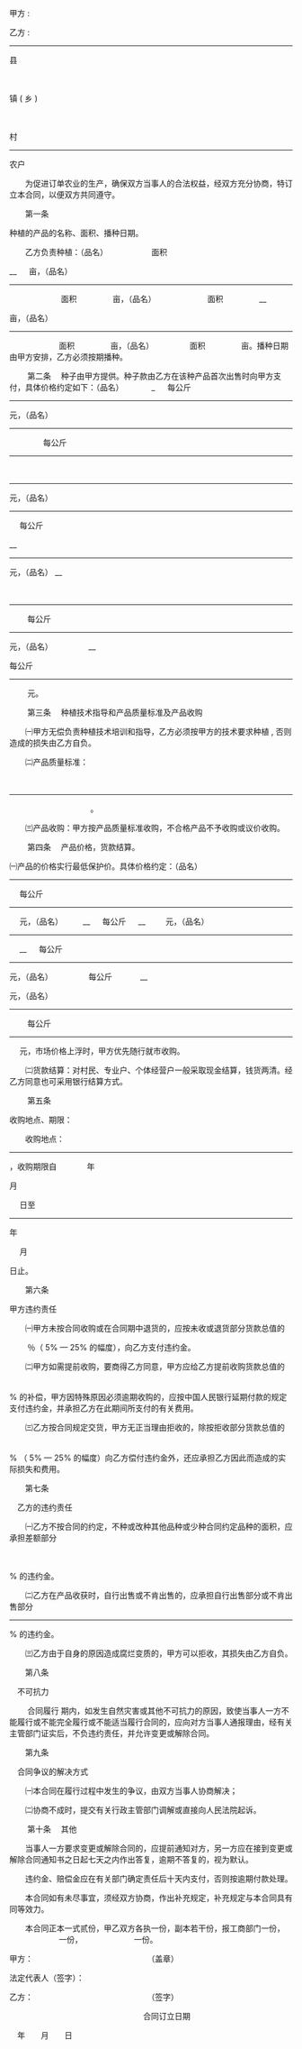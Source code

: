 
 



甲方
:



乙方
: 

                                                             





______________

县


     

　

   


镇
(
乡
)

    



　

     


村
____________
农户




　　为促进订单农业的生产，确保双方当事人的合法权益，经双方充分协商，特订立本合同，以便双方共同遵守。





　　第一条



  


种植的产品的名称、面积、播种日期。




　　乙方负责种植：（品名）
　　　　　
面积
　　

  
__
　
亩，（品名）
___________
　
　　　　　
面积
　　　　
亩，（品名）
　　　　　　
面积
　　　　
__

亩，（品名）
___________

　　　　　　
面积
　　　　
亩，（品名）
　　　　
面积
　　　　
亩。播种日期由甲方安排，乙方必须按期播种。




　　
第二条
　种子由甲方提供。种子款由乙方在该种产品首次出售时向甲方支付，具体价格约定如下：（品名）
　　　
_
　
每公斤
　　
_____

元，（品名）
___________

　　　　
每公斤
____

　
____

元，（品名）
　
_____
　
每公斤

__
　
___

元，（品名）
__

　
_______
　　
每公斤
__________
元，（品名）
　　　　
__

每公斤
_____

　　
元。




　
　第三条
　种植技术指导和产品质量标准及产品收购




　　㈠甲方无偿负责种植技术培训和指导，乙方必须按甲方的技术要求种植
,
否则造成的损失由乙方自负。




　　㈡产品质量标准：
　　　　　　　　　　

  

　　
_____
　　　　　　　　　　
。

  

　　㈢产品收购：甲方按产品质量标准收购，不合格产品不予收购或议价收购。




　
　第四条
　产品价格，货款结算。




㈠产品的价格实行最低保护价。具体价格约定：（品名）
　
_____________
　
每公斤
　
_____
　
元，（品名）
　　
__
　
每公斤
　
__
　　
元，（品名）
　
___
　
__
　
每公斤
_________
元，（品名）
　　　　
每公斤
　　　
__

元，（品名）
　　
_____
　　
每公斤
　　
___
　
元，市场价格上浮时，甲方优先随行就市收购。




　　㈡货款结算：对村民、专业户、个体经营户一般采取现金结算，钱货两清。经乙方同意也可采用银行结算方式。




　
　第五条


  

收购地点、期限：　　　　　　　　　　　




　　收购地点：
　　　 　　
_______

，收购期限自
　 　　
年
　

  


月
　

  

　
日至
　　
_________

年


    

　
月
　

    


日止。





　　第六条



  


甲方违约责任




　　㈠甲方未按合同收购或在合同期中退货的，应按未收或退货部分货款总值的


         

　　
％（
5%
—
25%
的幅度），向乙方支付违约金。




　　㈡甲方如需提前收购，要商得乙方同意，甲方应给乙方提前收购货款总值的
 　

    



%
的补偿，甲方因特殊原因必须逾期收购的，应按中国人民银行延期付款的规定支付违约金，并承担乙方在此期间所支付的有关费用。




　　㈢乙方按合同规定交货，甲方无正当理由拒收的，除按拒收部分货款总值的
 　　　　

  




 
%
（
5%
—
25%
的幅度）向乙方偿付违约金外，还应承担乙方因此而造成的实际损失和费用。





　　第七条


　乙方的违约责任




　　㈠乙方不按合同的约定，不种或改种其他品种或少种合同约定品种的面积，应承担差额部分 

 
　　

  



%
的违约金。




　　㈡乙方在产品收获时，自行出售或不肯出售的，应承担自行出售部分或不肯出售部分
________

  

%
的违约金。




　　㈢乙方由于自身的原因造成腐烂变质的，甲方可以拒收，其损失由乙方自负。





　　第八条


　不可抗力




　　
合同履行
期内，如发生自然灾害或其他不可抗力的原因，致使当事人一方不能履行或不能完全履行或不能适当履行合同的，应向对方当事人通报理由，经有关主管部门证实后，不负违约责任，并允许变更或解除合同。





　　第九条


　合同争议的解决方式




　　㈠本合同在履行过程中发生的争议，由双方当事人协商解决；




　　㈡协商不成时，提交有关行政主管部门调解或直接向人民法院起诉。




　
　第十条
　其他




　　当事人一方要求变更或解除合同的，应提前通知对方，另一方应在接到变更或解除合同通知书之日起七天之内作出答复，逾期不答复的，视为默认。




　　违约金、赔偿金应在有关部门确定责任后十天内支付，否则按逾期付款处理。




　　本合同如有未尽事宜，须经双方协商，作出补充规定，补充规定与本合同具有同等效力。




　　本合同正本一式贰份，甲乙双方各执一份，副本若干份，报工商部门一份，
　　　　　　
一份，
　　　　　　
一份。




甲方：　　　　　　　　　　　　　　　（盖章）　




法定代表人（签字）：




乙方：　　　　　　　　　　　　　　　（签字）




 


　　　　　　　　　　　　　　　　　合同订立日期　　

  

　年　　月　　日　




 


 

 
 
 
 
 
  


  
 

  


  


  
 
 
 
 

